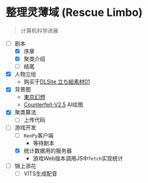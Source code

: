 # 整理灵薄域 (Rescue Limbo)

> 计算机科学进展

- [ ] 剧本
  - [x] 序章
  - [x] 聚类介绍
  - [ ] 结尾
- [x] 人物立绘
  - 购买于[DLSite 立ち絵素材01](https://www.dlsite.com/home/work/=/product_id/RJ401991.html)
- [x] 背景图
  - [東京幻想](https://www.pixiv.net/users/170125)
  - [Counterfeit-V2.5](https://huggingface.co/gsdf/Counterfeit-V2.5) AI绘图
- [x] 聚类算法
  - [ ] 上传代码
- [ ] 游戏开发
  - [ ] `RenPy`客户端
    - 等待剧本
  - [x] 统计数据用的服务器
    - 游戏Web版本调用JS中`fetch`实现统计
- [ ] 锦上添花
  - [ ] VITS生成配音
